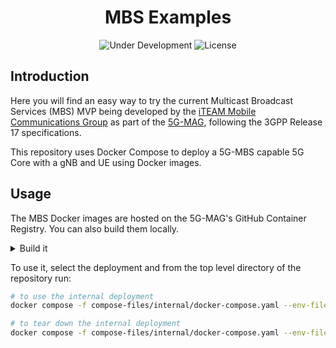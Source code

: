 <h1 align="center">MBS Examples</h1>
<p align="center">
  <img src="https://img.shields.io/badge/Status-Under_Development-yellow" alt="Under Development">
  <img src="https://img.shields.io/badge/License-5G--MAG%20Public%20License%20(v1.0)-blue" alt="License">
</p>

## Introduction

Here you will find an easy way to try the current Multicast Broadcast Services (MBS) MVP being developed by the [iTEAM Mobile Communications Group](https://github.com/iTEAM-MCG) as part of the [5G-MAG](https://github.com/5G-MAG), following the 3GPP Release 17 specifications.

This repository uses Docker Compose to deploy a 5G-MBS capable 5G Core with a gNB and UE using Docker images.

## Usage

The MBS Docker images are hosted on the 5G-MAG's GitHub Container Registry. You can also build them locally.

<details>
<summary>Build it</summary>

> Note: This method uses the `docker-bake.hcl` file and requires `docker-buildx-plugin`

From the top level directory of the repository run:
```bash
docker buildx bake
```

</details>

To use it, select the deployment and from the top level directory of the repository run:
```bash
# to use the internal deployment
docker compose -f compose-files/internal/docker-compose.yaml --env-file=.env up -d
```

```bash
# to tear down the internal deployment
docker compose -f compose-files/internal/docker-compose.yaml --env-file=.env down
```
